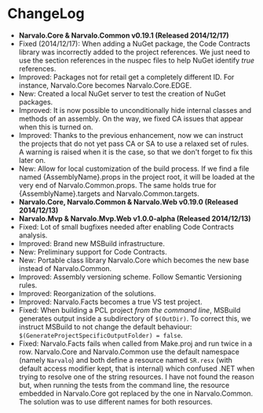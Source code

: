 ChangeLog
=========

- **Narvalo.Core & Narvalo.Common v0.19.1 (Released 2014/12/17)**
- Fixed (2014/12/17): When adding a NuGet package, the Code Contracts library 
  was incorrectly added to the project references. We just need to use the 
  section references in the nuspec files to help NuGet identify _true_ references.
- Improved: Packages not for retail get a completely different ID.
  For instance, Narvalo.Core becomes Narvalo.Core.EDGE.
- New: Created a local NuGet server to test the creation of NuGet packages.
- Improved: It is now possible to unconditionally hide internal classes and
  methods of an assembly. On the way, we fixed CA issues that appear when this
  is turned on.
- Improved: Thanks to the previous enhancement, now we can instruct the projects 
  that do not yet pass CA or SA to use a relaxed set of rules. A warning is
  raised when it is the case, so that we don't forget to fix this later on.
- New: Allow for local customization of the build process. If we find a file
  named {AssemblyName}.props in the project root, it will be loaded at the very
  end of Narvalo.Common.props. The same holds true for {AssemblyName}.targets 
  and Narvalo.Common.targets.
- **Narvalo.Core, Narvalo.Common & Narvalo.Web v0.19.0 (Released 2014/12/13)**
- **Narvalo.Mvp & Narvalo.Mvp.Web v1.0.0-alpha (Released 2014/12/13)**   
- Fixed: Lot of small bugfixes needed after enabling Code Contracts analysis.
- Improved: Brand new MSBuild infrastructure.        
- New: Preliminary support for Code Contracts.       
- New: Portable class library Narvalo.Core which becomes the new base instead
  of Narvalo.Common.
- Improved: Assembly versioning scheme. Follow Semantic Versioning rules.
- Improved: Reorganization of the solutions.
- Improved: Narvalo.Facts becomes a true VS test project.
- Fixed: When building a PCL project _from the command line_, MSBuild generates
  output inside a subdirectory of `$(OutDir)`. To correct this, we instruct 
  MSBuild to not change the default behaviour: 
  `$(GenerateProjectSpecificOutputFolder) = false`.
- Fixed: Narvalo.Facts fails when called from Make.proj and run twice in a row.
  Narvalo.Core and Narvalo.Common use the default namespace (namely `Narvalo`) 
  and both define a resource named `SR.resx` (with default access modifier kept,
  that is internal) which confused .NET when trying to resolve one of the string
  resources. I have not found the reason but, when running the tests
  from the command line, the resource embedded in Narvalo.Core got replaced
  by the one in Narvalo.Common. The solution was to use different names for
  both resources.
